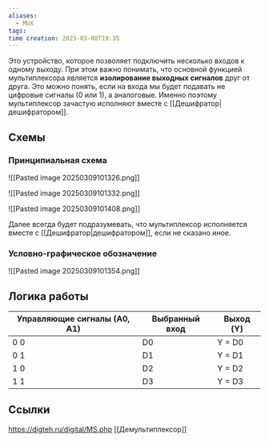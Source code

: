 ```yaml
---
aliases:
  - MUX
tags: 
time creation: 2025-03-08T19:35
---
```

Это устройство, которое позволяет подключить несколько входов к одному выходу. При этом важно понимать, что основной функцией мультиплексора является **изолирование выходных сигналов** друг от друга. Это можно понять, если на входа мы будет подавать не цифровые сигналы (0 или 1), а аналоговые. Именно поэтому мультиплексор зачастую исполняют вместе с [[Дешифратор|дешифратором]].
## Схемы

### Принципиальная схема

![[Pasted image 20250309101326.png]]

![[Pasted image 20250309101332.png]]

![[Pasted image 20250309101408.png]]

Далее всегда будет подразумевать, что мультиплексор исполняется вместе с [[Дешифратор|дешифратором]], если не сказано иное.
### Условно-графическое обозначение

![[Pasted image 20250309101354.png]]
## Логика работы
| Управляющие сигналы (А0, А1) | Выбранный вход | Выход (Y) |
| ---------------------------- | -------------- | --------- |
| 0 0                          | D0             | Y = D0    |
| 0 1                          | D1             | Y = D1    |
| 1 0                          | D2             | Y = D2    |
| 1 1                          | D3             | Y = D3    |
## Ссылки

https://digteh.ru/digital/MS.php
[[Демультиплексор]]


